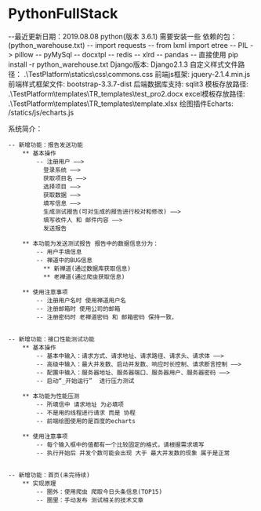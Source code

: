 # PythonFullStack
--最近更新日期：2019.08.08
python(版本 3.6.1)
需要安装一些 依赖的包：(python_warehouse.txt)
  -- import requests
  -- from lxml import etree
  -- PIL -> pillow
  -- pyMySql
  -- docxtpl 
  -- redis
  -- xlrd
  -- pandas
  -- 直接使用 pip install -r python_warehouse.txt
 Django版本: Django2.1.3
 自定义样式文件路径：	.\TestPlatform\statics\css\commons.css
 前端js框架:        	jquery-2.1.4.min.js
 前端样式框架文件:   	bootstrap-3.3.7-dist
 后端数据库支持:     	sqlit3
 模板存放路径:      	.\TestPlatform\templates\TR_templates\test_pro2.docx
 excel模板存放路径:		.\TestPlatform\templates\TR_templates\template.xlsx
 绘图插件Echarts:		/statics/js/echarts.js


系统简介：
	

	-- 新增功能：报告发送功能
		** 基本操作
			-- 注册用户 ——> 
			  登录系统 ——> 
			  获取项目名 ——> 
			  选择项目 ——> 
			  获取数据 ——> 
			  填写信息 ——> 
			  生成测试报告(可对生成的报告进行校对和修改) ——>
			  填写收件人 和 邮件内容 ——>
			  发送报告

		** 本功能为发送测试报告 报告中的数据信息分为：
			-- 用户手填信息
			-- 禅道中的BUG信息
			  ** 新禅道(通过数据库获取信息)
			  ** 老禅道(通过爬虫获取信息)
			  
		** 使用注意事项 
			-- 注册用户名时 使用禅道用户名
			-- 注册邮箱时 使用公司的邮箱
			-- 注册密码时 老禅道密码 和 邮箱密码 保持一致，

		
	-- 新增功能：接口性能测试功能
		** 基本操作
			-- 基本中输入：请求方式、请求地址、请求路径、请求头、请求体 ——>
			-- 高级中输入：最大并发数、启动并发数、响应时长控制、请求断言控制 ——>
			-- 配置中输入：服务器地址、服务器端口、服务器用户、服务器密码 ——>
			-- 启动“_开始运行”  进行压力测试
		
		** 本功能为性能压测 
			-- 所填信中 请求地址 为必填项
			-- 不是用的线程进行请求 而是 协程
			-- 前端绘图使用的是百度的echarts
			
		** 使用注意事项 
			-- 每个输入框中的值都有一个比较固定的格式，请根据需求填写
			-- 执行开始后 并发个数可能会出现 大于 最大并发数的现象 属于是正常
			
			
	-- 新增功能：首页(未完待续)
		** 实现原理
			-- 圈外：使用爬虫 爬取今日头条信息(TOP15)
			-- 圈里：手动发布 测试相关的技术文章